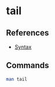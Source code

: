 # tail

## References

- [Syntax](<https://en.wikipedia.org/wiki/Tail_(Unix)#Syntax>)

## Commands

```sh
man tail
```
